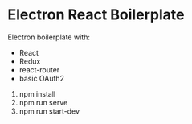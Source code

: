 # Electron React Boilerplate

Electron boilerplate with:

- React
- Redux
- react-router
- basic OAuth2

1. npm install
2. npm run serve
3. npm run start-dev
